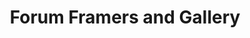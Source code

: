---
title: "Forum Framers and Gallery"
url: /blandford-forum/forum-framers-and-gallery/
shop: Kunst
---